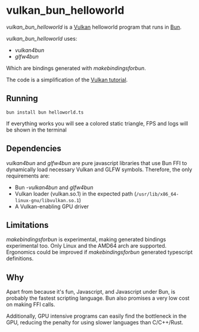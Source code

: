 # vulkan_bun_helloworld

*vulkan_bun_helloworld* is a [Vulkan](https://www.vulkan.org/) helloworld program that runs in [Bun](https://bun.sh/).

*vulkan_bun_helloworld* uses:
- *vulkan4bun*
- *glfw4bun*

Which are bindings generated with *makebindingsforbun*.

The code is a simplification of the [Vulkan tutorial](https://vulkan-tutorial.com/).

## Running

`
bun install
bun helloworld.ts
`

If everything works you will see a colored static triangle, FPS and logs will be shown in the terminal

## Dependencies

*vulkan4bun* and *glfw4bun* are pure javascript libraries that use Bun FFI to dynamically load necessary Vulkan and GLFW symbols. Therefore, the only requirements are:
- Bun
-*vulkan4bun* and *glfw4bun*
- Vulkan loader (vulkan.so.1) in the expected path (`/usr/lib/x86_64-linux-gnu/libvulkan.so.1`)
- A Vulkan-enabling GPU driver

## Limitations

*makebindingsforbun* is experimental, making generated bindings experimental too. Only Linux and the AMD64 arch are supported. Ergonomics could be improved if *makebindingsforbun* generated typescript definitions.

## Why

Apart from because it's fun, Javascript, and Javascript under Bun, is probably the fastest scripting language. Bun also promises a very low cost on making FFI calls.

Additionally, GPU intensive programs can easily find the bottleneck in the GPU, reducing the penalty for using slower languages than C/C++/Rust. 